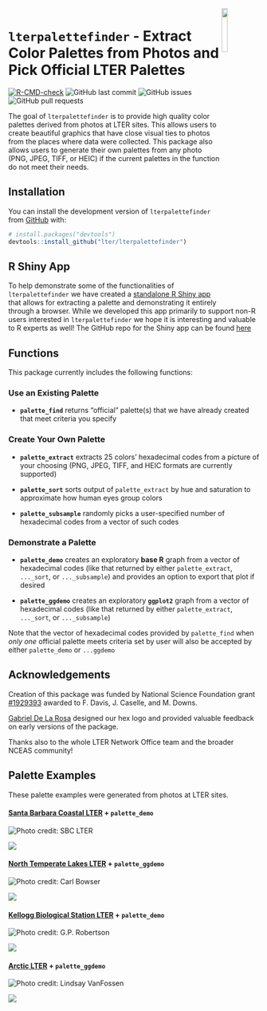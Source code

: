 
<!-- README.md is generated from README.Rmd. Please edit that file -->

<img src="inst/images/lterpalettefinder_hex.png" align="right" width="15%"/>

# `lterpalettefinder` - Extract Color Palettes from Photos and Pick Official LTER Palettes

<!-- badges: start -->

[![R-CMD-check](https://github.com/lter/lterpalettefinder/workflows/R-CMD-check/badge.svg)](https://github.com/lter/lterpalettefinder/actions)
![GitHub last
commit](https://img.shields.io/github/last-commit/lter/lterpalettefinder)
![GitHub
issues](https://img.shields.io/github/issues-raw/lter/lterpalettefinder)
![GitHub pull
requests](https://img.shields.io/github/issues-pr/lter/lterpalettefinder)

<!-- badges: end -->

The goal of `lterpalettefinder` is to provide high quality color
palettes derived from photos at LTER sites. This allows users to create
beautiful graphics that have close visual ties to photos from the places
where data were collected. This package also allows users to generate
their own palettes from any photo (PNG, JPEG, TIFF, or HEIC) if the
current palettes in the function do not meet their needs.

## Installation

You can install the development version of `lterpalettefinder` from
[GitHub](https://github.com/) with:

``` r
# install.packages("devtools")
devtools::install_github("lter/lterpalettefinder")
```

## R Shiny App

To help demonstrate some of the functionalities of `lterpalettefinder`
we have created a [standalone R Shiny
app](https://cosima.nceas.ucsb.edu/lterpalettefinder-shiny/) that allows
for extracting a palette and demonstrating it entirely through a
browser. While we developed this app primarily to support non-R users
interested in `lterpalettefinder` we hope it is interesting and valuable
to R experts as well! The GitHub repo for the Shiny app can be found
[here](https://github.com/lter/lterpalettefinder-shiny)

## Functions

This package currently includes the following functions:

### Use an Existing Palette

- **`palette_find`** returns “official” palette(s) that we have already
  created that meet criteria you specify

### Create Your Own Palette

- **`palette_extract`** extracts 25 colors’ hexadecimal codes from a
  picture of your choosing (PNG, JPEG, TIFF, and HEIC formats are
  currently supported)

- **`palette_sort`** sorts output of `palette_extract` by hue and
  saturation to approximate how human eyes group colors

- **`palette_subsample`** randomly picks a user-specified number of
  hexadecimal codes from a vector of such codes

### Demonstrate a Palette

- **`palette_demo`** creates an exploratory **base R** graph from a
  vector of hexadecimal codes (like that returned by either
  `palette_extract`, `..._sort`, or `..._subsample`) and provides an
  option to export that plot if desired

- **`palette_ggdemo`** creates an exploratory **`ggplot2`** graph from a
  vector of hexadecimal codes (like that returned by either
  `palette_extract`, `..._sort`, or `..._subsample`)

Note that the vector of hexadecimal codes provided by `palette_find`
when *only one* official palette meets criteria set by user will also be
accepted by either `palette_demo` or `...ggdemo`

## Acknowledgements

Creation of this package was funded by National Science Foundation grant
[\#1929393](https://www.nsf.gov/awardsearch/showAward?AWD_ID=1929393)
awarded to F. Davis, J. Caselle, and M. Downs.

[Gabriel De La Rosa](https://www.gabrieldelarosa.com/) designed our hex
logo and provided valuable feedback on early versions of the package.

Thanks also to the whole LTER Network Office team and the broader NCEAS
community!

## Palette Examples

These palette examples were generated from photos at LTER sites.

#### [Santa Barbara Coastal LTER](https://sbclter.msi.ucsb.edu/) + `palette_demo`

<img src="update-palette-options/official photos/SBC-kelp forest.jpeg" alt="Photo credit: SBC LTER" />

![](man/figures/README-sbc-extract-1.png)<!-- -->

#### [North Temperate Lakes LTER](https://lter.limnology.wisc.edu/) + `palette_ggdemo`

<img src="update-palette-options/official photos/NTL-lakes.jpeg" alt="Photo credit: Carl Bowser" />

![](man/figures/README-ntl-extract-1.png)<!-- -->

#### [Kellogg Biological Station LTER](https://lter.kbs.msu.edu/) + `palette_demo`

<img src="update-palette-options/official photos/KBS-burn.jpeg" alt="Photo credit: G.P. Robertson" />

![](man/figures/README-kbs-extract-1.png)<!-- -->

#### [Arctic LTER](https://arc-lter.ecosystems.mbl.edu/) + `palette_ggdemo`

<img src="update-palette-options/official photos/ARC-sunrise.jpeg" alt="Photo credit: Lindsay VanFossen" />

![](man/figures/README-arc-extract-1.png)<!-- -->
